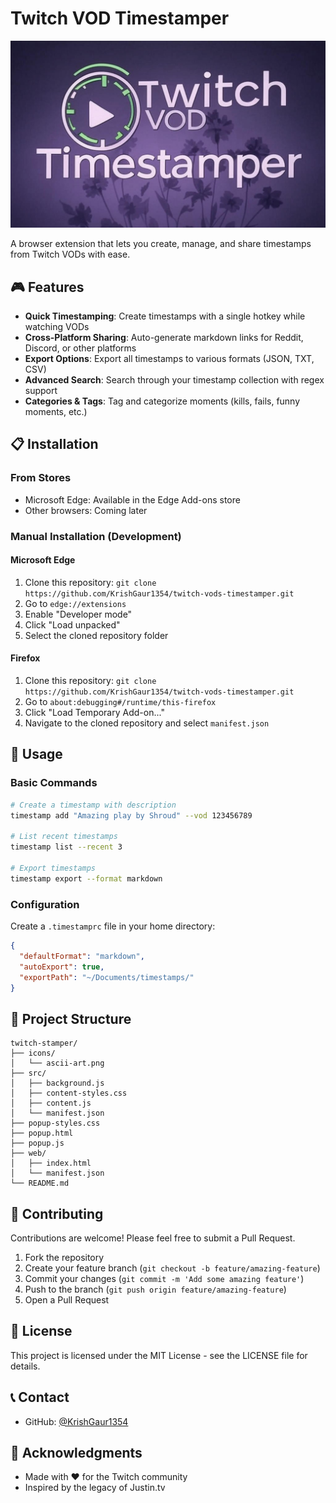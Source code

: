 # Twitch VOD Timestamper

![Twitch VOD Timestamper](icons/ascii-art.png)

A browser extension that lets you create, manage, and share timestamps from Twitch VODs with ease.

## 🎮 Features

- **Quick Timestamping**: Create timestamps with a single hotkey while watching VODs
- **Cross-Platform Sharing**: Auto-generate markdown links for Reddit, Discord, or other platforms
- **Export Options**: Export all timestamps to various formats (JSON, TXT, CSV)
- **Advanced Search**: Search through your timestamp collection with regex support
- **Categories & Tags**: Tag and categorize moments (kills, fails, funny moments, etc.)

## 📋 Installation

### From Stores
- Microsoft Edge: Available in the Edge Add-ons store
- Other browsers: Coming later

### Manual Installation (Development)

#### Microsoft Edge
1. Clone this repository: `git clone https://github.com/KrishGaur1354/twitch-vods-timestamper.git`
2. Go to `edge://extensions`
3. Enable "Developer mode"
4. Click "Load unpacked"
5. Select the cloned repository folder

#### Firefox
1. Clone this repository: `git clone https://github.com/KrishGaur1354/twitch-vods-timestamper.git`
2. Go to `about:debugging#/runtime/this-firefox`
3. Click "Load Temporary Add-on..."
4. Navigate to the cloned repository and select `manifest.json`

## 🔧 Usage

### Basic Commands

```bash
# Create a timestamp with description
timestamp add "Amazing play by Shroud" --vod 123456789

# List recent timestamps
timestamp list --recent 3

# Export timestamps
timestamp export --format markdown
```

### Configuration

Create a `.timestamprc` file in your home directory:

```json
{
  "defaultFormat": "markdown",
  "autoExport": true,
  "exportPath": "~/Documents/timestamps/"
}
```

## 📁 Project Structure

```
twitch-stamper/
├── icons/
│   └── ascii-art.png
├── src/
│   ├── background.js
│   ├── content-styles.css
│   ├── content.js
│   └── manifest.json
├── popup-styles.css
├── popup.html
├── popup.js
├── web/
│   ├── index.html
│   └── manifest.json
└── README.md
```

## 🤝 Contributing

Contributions are welcome! Please feel free to submit a Pull Request.

1. Fork the repository
2. Create your feature branch (`git checkout -b feature/amazing-feature`)
3. Commit your changes (`git commit -m 'Add some amazing feature'`)
4. Push to the branch (`git push origin feature/amazing-feature`)
5. Open a Pull Request

## 📜 License

This project is licensed under the MIT License - see the LICENSE file for details.

## 📞 Contact

- GitHub: [@KrishGaur1354](https://github.com/KrishGaur1354)

## 🙏 Acknowledgments

- Made with ❤️ for the Twitch community
- Inspired by the legacy of Justin.tv